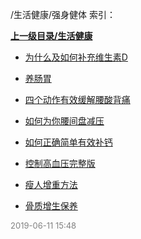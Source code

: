 /生活健康/强身健体 索引：


**[上一级目录/生活健康](/生活健康/index.md)**

- [为什么及如何补充维生素D](/生活健康/强身健体/为什么及如何补充维生素D.md)

- [养肠胃](/生活健康/强身健体/养肠胃.md)

- [四个动作有效缓解腰酸背痛](/生活健康/强身健体/四个动作有效缓解腰酸背痛.md)

- [如何为你腰间盘减压](/生活健康/强身健体/如何为你腰间盘减压.md)

- [如何正确简单有效补钙](/生活健康/强身健体/如何正确简单有效补钙.md)

- [控制高血压完整版](/生活健康/强身健体/控制高血压完整版.md)

- [瘦人增重方法](/生活健康/强身健体/瘦人增重方法.md)

- [骨质增生保养](/生活健康/强身健体/骨质增生保养.md)


<font size=2 color='grey'> 2019-06-11 15:48 </font>